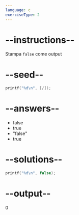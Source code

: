 ```yaml
---
language: c
exerciseType: 2
---
```


# --instructions--

Stampa `false` come output

# --seed--

```c
printf("%d\n", [/]);
```

# --answers--

- false
- true
- "false"
- true

# --solutions--

```c
printf("%d\n", false);
```

# --output--

0
